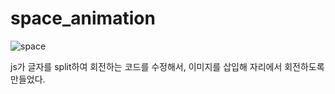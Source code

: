 # space_animation

![space](https://user-images.githubusercontent.com/52391780/142805542-e2b8b7be-33a6-48ea-b9b3-563a56cdb503.gif)

js가 글자를 split하여 회전하는 코드를 수정해서, 이미지를 삽입해 자리에서 회전하도록 만들었다. 
